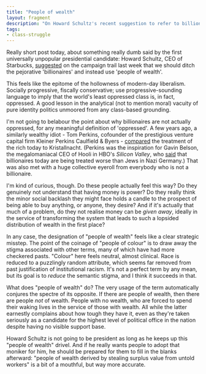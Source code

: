 ```yaml
---
title: "People of wealth"
layout: fragment
description: "On Howard Schultz's recent suggestion to refer to billionaires as 'people of wealth' instead."
tags:
- class-struggle
---
```


Really short post today, about something really dumb said by the first universally unpopular presidential candidate: Howard Schultz, CEO of Starbucks, [suggested](https://www.cbsnews.com/news/howard-schultz-starbucks-ceo-calls-billionaires-people-of-means/) on the campaign trail last week that we should ditch the pejorative 'billionaires' and instead use 'people of wealth'.

This feels like the epitome of the hollowness of modern-day liberalism. Socially progressive, fiscally conservative; use progressive-sounding language to imply that the world's least oppressed class is, in fact, oppressed. A good lesson in the analytical (not to mention moral) vacuity of pure identity politics unmoored from any class-based grounding.

I'm not going to belabour the point about why billionaires are not actually oppressed, for any meaningful definition of 'oppressed'. A few years ago, a similarly wealthy idiot - Tom Perkins, cofounder of the prestigious venture capital firm Kleiner Perkins Caulfield & Byers - [compared](https://www.independent.co.uk/news/business/news/unrepentant-tom-perkins-apologises-for-kristallnacht-remarks-but-defends-war-on-the-rich-letter-9091226.html) the treatment of the rich today to Kristallnacht. (Perkins was the inspiration for Gavin Belson, the megalomaniacal CEO of Hooli in HBO's _Silicon Valley_, who [said](http://siliconvalleyism.com/silicon-valley-quote.php?id=316) that billionaires today are being treated worse than Jews in Nazi Germany.) That was also met with a huge collective eyeroll from everybody who is not a billionaire.

I'm kind of curious, though. Do these people actually feel this way? Do they genuinely not understand that having money is power? Do they really think the minor social backlash they might face holds a candle to the prospect of being able to buy anything, or anyone, they desire? And if it's actually that much of a problem, do they not realise money can be _given away_, ideally in the service of transforming the system that leads to such a lopsided distribution of wealth in the first place?

In any case, the designation of "people of wealth" feels like a clear strategic misstep. The point of the coinage of "people of colour" is to draw away the stigma associated with other terms, many of which have had more checkered pasts. "Colour" here feels neutral, almost clinical. Race is reduced to a puzzlingly random attribute, which seems far removed from past justification of institutional racism. It's not a perfect term by any mean, but its goal is to _reduce_ the semantic stigma, and I think it succeeds in that.

What does "people of wealth" do? The very usage of the term automatically conjures the spectre of its opposite. If there are people of wealth, then there are people _not_ of wealth. People with no wealth, who are forced to spend their waking lives in the service of those with wealth. All while the latter earnestly complains about how tough they have it, even as they're taken seriously as a candidate for the highest level of political office in the nation despite having no visible support base.

Howard Schultz is not going to be president as long as he keeps up this "people of wealth" drivel. And if he really wants people to adopt that moniker for him, he should be prepared for them to fill in the blanks afterward: "people of wealth derived by stealing surplus value from untold workers" is a bit of a mouthful, but way more accurate.
